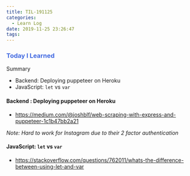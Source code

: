 ```yaml
---
title: TIL-191125
categories:
  - Learn Log
date: 2019-11-25 23:26:47
tags:
---
```


### <span style="color:royalblue"> Today I Learned

Summary

- Backend: Deploying puppeteer on Heroku
- JavaScript: `let` vs `var`

<!-- more -->

#### Backend : Deploying puppeteer on Heroku

- https://medium.com/@joshblf/web-scraping-with-express-and-puppeteer-1c1b47bb2a21

_Note: Hard to work for Instagram due to their 2 factor authentication_

#### JavaScript: `let` vs `var`

- https://stackoverflow.com/questions/762011/whats-the-difference-between-using-let-and-var
